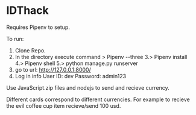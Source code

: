 # IDThack

Requires Pipenv to setup.

To run:
1. Clone Repo.
2. In the directory execute command > Pipenv --three 
3.> Pipenv install
4.> Pipenv shell
5.> python manage.py runserver
6. go to url: http://127.0.0.1:8000/
7. Log in info 
User ID: dev
Password: admin123

Use JavaScript.zip files and nodejs to send and recieve currency.

Different cards correspond to different currencies. For example to recieve the evil coffee cup item recieve/send 100 usd.
